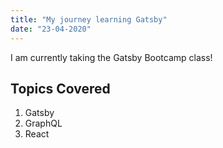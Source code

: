 ```yaml
---
title: "My journey learning Gatsby"
date: "23-04-2020"
---
```


I am currently taking the Gatsby Bootcamp class!

## Topics Covered

1. Gatsby
2. GraphQL
3. React
